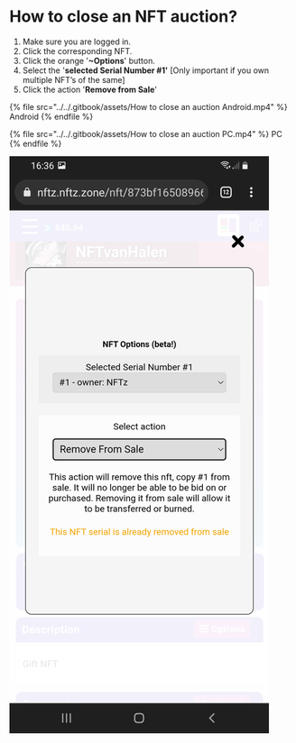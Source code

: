 # How to close an NFT auction?

1. Make sure you are logged in.
2. Click the corresponding NFT.
3. Click the orange '**\~Options**'  button.
4. Select the '**selected Serial Number #1'** \[Only important if you own multiple NFT’s of the same]
5. Click the action '**Remove from Sale**'&#x20;

{% file src="../../.gitbook/assets/How to close an auction Android.mp4" %}
Android
{% endfile %}

{% file src="../../.gitbook/assets/How to close an auction PC.mp4" %}
PC
{% endfile %}

![](<../../.gitbook/assets/Remove from Sale.jpg>)
